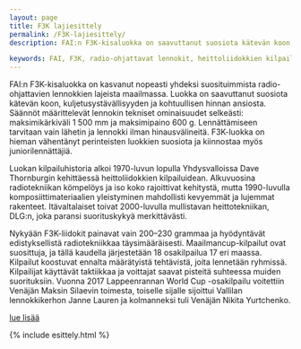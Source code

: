 ```yaml
---
layout: page
title: F3K lajiesittely
permalink: /F3K-lajiesittely/
description: FAI:n F3K-kisaluokka on saavuttanut suosiota kätevän koon, kuljetusystävällisyyden ja kohtuullisen hinnan ansiosta. Luokan kilpailuhistoria alkoi 1970-luvun lopulla Yhdysvalloissa. 

keywords: FAI, F3K, radio-ohjattavat lennokit, heittoliidokkien kilpailu, lennokkikilpailu, radio-ohjattava, lennokki, DLG, maailmancup, kilpailuhistoria 
---
```




FAI:n F3K-kisaluokka on kasvanut nopeasti yhdeksi suosituimmista radio-ohjattavien lennokkien lajeista maailmassa. Luokka on saavuttanut suosiota kätevän koon, kuljetusystävällisyyden ja kohtuullisen hinnan ansiosta. Säännöt määrittelevät lennokin tekniset ominaisuudet selkeästi: maksimikärkiväli 1 500 mm ja maksimipaino 600 g. Lennättämiseen tarvitaan vain lähetin ja lennokki ilman hinausvälineitä. F3K-luokka on hieman vähentänyt perinteisten luokkien suosiota ja kiinnostaa myös juniorilennättäjiä.

Luokan kilpailuhistoria alkoi 1970-luvun lopulla Yhdysvalloissa Dave Thornburgin kehittäessä heittoliidokkien kilpailuidean. Alkuvuosina radiotekniikan kömpelöys ja iso koko rajoittivat kehitystä, mutta 1990-luvulla komposiittimateriaalien yleistyminen mahdollisti kevyemmät ja lujemmat rakenteet. Itävaltalaiset toivat 2000-luvulla mullistavan heittotekniikan, DLG:n, joka paransi suorituskykyä merkittävästi.

Nykyään F3K-liidokit painavat vain 200–230 grammaa ja hyödyntävät edistyksellistä radiotekniikkaa täysimääräisesti. Maailmancup-kilpailut ovat suosittuja, ja tällä kaudella järjestetään 18 osakilpailua 17 eri maassa. Kilpailut koostuvat ennalta määrätyistä tehtävistä, joita lennetään ryhmissä. Kilpailijat käyttävät taktiikkaa ja voittajat saavat pisteitä suhteessa muiden suorituksiin. Vuonna 2017 Lappeenrannan World Cup -osakilpailu voitettiin Venäjän Maksin Silaevin toimesta, toiselle sijalle sijoittui Vallilan lennokkikerhon Janne Lauren ja kolmanneksi tuli Venäjän Nikita Yurtchenko.

[lue lisää](https://www.ilmailuliitto.fi/ilmailu-lehti/kiinnostus-radio-ohjattavien-heittoliidokkien-f3k-luokkaa-kohtaan-kasvussa/)

{% include esittely.html %}
